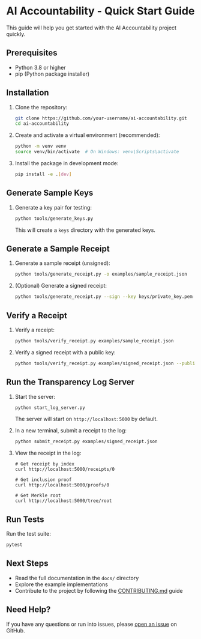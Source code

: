 # AI Accountability - Quick Start Guide

This guide will help you get started with the AI Accountability project quickly.

## Prerequisites

- Python 3.8 or higher
- pip (Python package installer)

## Installation

1. Clone the repository:
   ```bash
   git clone https://github.com/your-username/ai-accountability.git
   cd ai-accountability
   ```

2. Create and activate a virtual environment (recommended):
   ```bash
   python -m venv venv
   source venv/bin/activate  # On Windows: venv\Scripts\activate
   ```

3. Install the package in development mode:
   ```bash
   pip install -e .[dev]
   ```

## Generate Sample Keys

1. Generate a key pair for testing:
   ```bash
   python tools/generate_keys.py
   ```

   This will create a `keys` directory with the generated keys.

## Generate a Sample Receipt

1. Generate a sample receipt (unsigned):
   ```bash
   python tools/generate_receipt.py -o examples/sample_receipt.json
   ```

2. (Optional) Generate a signed receipt:
   ```bash
   python tools/generate_receipt.py --sign --key keys/private_key.pem -o examples/signed_receipt.json
   ```

## Verify a Receipt

1. Verify a receipt:
   ```bash
   python tools/verify_receipt.py examples/sample_receipt.json
   ```

2. Verify a signed receipt with a public key:
   ```bash
   python tools/verify_receipt.py examples/signed_receipt.json --public-key keys/public_key.pem
   ```

## Run the Transparency Log Server

1. Start the server:
   ```bash
   python start_log_server.py
   ```

   The server will start on `http://localhost:5000` by default.

2. In a new terminal, submit a receipt to the log:
   ```bash
   python submit_receipt.py examples/signed_receipt.json
   ```

3. View the receipt in the log:
   ```
   # Get receipt by index
   curl http://localhost:5000/receipts/0
   
   # Get inclusion proof
   curl http://localhost:5000/proofs/0
   
   # Get Merkle root
   curl http://localhost:5000/tree/root
   ```

## Run Tests

Run the test suite:

```bash
pytest
```

## Next Steps

- Read the full documentation in the `docs/` directory
- Explore the example implementations
- Contribute to the project by following the [CONTRIBUTING.md](CONTRIBUTING.md) guide

## Need Help?

If you have any questions or run into issues, please [open an issue](https://github.com/your-username/ai-accountability/issues) on GitHub.
